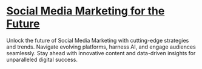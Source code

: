 # [Social Media Marketing for the Future](https://appzsoft.com/social-media-marketing-for-the-future/)
Unlock the future of Social Media Marketing with cutting-edge strategies and trends. Navigate evolving platforms, harness AI, and engage audiences seamlessly. Stay ahead with innovative content and data-driven insights for unparalleled digital success.
